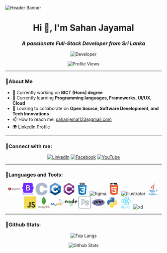 ![Header Banner](https://1.bp.blogspot.com/-7A4WynwLsMw/XbBpCXG8fHI/AAAAAAAAMt4/uOa1bpLskYgrwGbllhSu2SDj_Mig8SXJQCLcBGAsYHQ/s1600/2000_600px.gif)

<h1 align="center"><strong>Hi 👋, I'm Sahan Jayamal</strong></h1>

<h3 align="center"><em>A passionate Full-Stack Developer from Sri Lanka</em></h3>

<p align="center">
  <img src="https://i.makeagif.com/media/6-23-2016/6x7OzU.gif" alt="Developer" width="400" height="500">
</p>

<p align="center">
  <img src="https://komarev.com/ghpvc/?username=sahan588&label=Profile%20views&color=brightgreen&style=flat" alt="Profile Views" />
</p>

---

### 🔹About Me

- 🔭 Currently working on **BICT (Hons) degree**
- 🌱 Currently learning **Programming languages, Frameworks, UI/UX, Cloud**
- 👥 Looking to collaborate on **Open Source, Software Development, and Tech Innovations**
- 📫 How to reach me: [sahanjemal123@gmail.com](mailto:sahanjemal123@gmail.com)
- 🌍 [LinkedIn Profile](https://www.linkedin.com/in/sahan-jayamal-a89a50261)

---

### 🔹Connect with me:

<p align="center">
  <a href="https://www.linkedin.com/in/sahan-jayamal-a89a50261"><img src="https://raw.githubusercontent.com/rahuldkjain/github-profile-readme-generator/master/src/images/icons/Social/linked-in-alt.svg" alt="LinkedIn" height="40" width="40"/></a>
  <a href="https://fb.com/sahanjayamal"><img src="https://raw.githubusercontent.com/rahuldkjain/github-profile-readme-generator/master/src/images/icons/Social/facebook.svg" alt="Facebook" height="40" width="40"/></a>
  <a href="https://www.youtube.com/c/sahanjayamal"><img src="https://raw.githubusercontent.com/rahuldkjain/github-profile-readme-generator/master/src/images/icons/Social/youtube.svg" alt="YouTube" height="40" width="40"/></a>
</p>

---

### 🔹Languages and Tools:

<p align="center">
  <img src="https://raw.githubusercontent.com/devicons/devicon/master/icons/angularjs/angularjs-original-wordmark.svg" alt="angular" width="40" height="40">
  <img src="https://raw.githubusercontent.com/devicons/devicon/master/icons/bootstrap/bootstrap-plain-wordmark.svg" alt="bootstrap" width="40" height="40">
  <img src="https://raw.githubusercontent.com/devicons/devicon/master/icons/c/c-original.svg" alt="c" width="40" height="40">
  <img src="https://raw.githubusercontent.com/devicons/devicon/master/icons/cplusplus/cplusplus-original.svg" alt="c++" width="40" height="40">
  <img src="https://raw.githubusercontent.com/devicons/devicon/master/icons/csharp/csharp-original.svg" alt="csharp" width="40" height="40">
  <img src="https://raw.githubusercontent.com/devicons/devicon/master/icons/css3/css3-original-wordmark.svg" alt="css3" width="40" height="40">
  <img src="https://www.vectorlogo.zone/logos/figma/figma-icon.svg" alt="figma" width="40" height="40">
  <img src="https://raw.githubusercontent.com/devicons/devicon/master/icons/html5/html5-original-wordmark.svg" alt="html5" width="40" height="40">
  <img src="https://www.vectorlogo.zone/logos/adobe_illustrator/adobe_illustrator-icon.svg" alt="illustrator" width="40" height="40">
  <img src="https://raw.githubusercontent.com/devicons/devicon/master/icons/java/java-original.svg" alt="java" width="40" height="40">
  <img src="https://raw.githubusercontent.com/devicons/devicon/master/icons/javascript/javascript-original.svg" alt="javascript" width="40" height="40">
  <img src="https://raw.githubusercontent.com/devicons/devicon/master/icons/mongodb/mongodb-original-wordmark.svg" alt="mongodb" width="40" height="40">
  <img src="https://raw.githubusercontent.com/devicons/devicon/master/icons/mysql/mysql-original-wordmark.svg" alt="mysql" width="40" height="40">
  <img src="https://raw.githubusercontent.com/devicons/devicon/master/icons/nodejs/nodejs-original-wordmark.svg" alt="nodejs" width="40" height="40">
  <img src="https://raw.githubusercontent.com/devicons/devicon/master/icons/photoshop/photoshop-line.svg" alt="photoshop" width="40" height="40">
  <img src="https://raw.githubusercontent.com/devicons/devicon/master/icons/php/php-original.svg" alt="php" width="40" height="40">
  <img src="https://raw.githubusercontent.com/devicons/devicon/master/icons/python/python-original.svg" alt="python" width="40" height="40">
  <img src="https://raw.githubusercontent.com/devicons/devicon/master/icons/react/react-original-wordmark.svg" alt="react" width="40" height="40">
  <img src="https://cdn.worldvectorlogo.com/logos/adobe-xd.svg" alt="xd" width="40" height="40">
</p>

---

### 🔹Github Stats:

<p align="center">
  <img src="https://github-readme-stats.vercel.app/api/top-langs/?username=sahan588&layout=compact" alt="Top Langs">
</p>

<p align="center">
  <img src="https://github-readme-stats.vercel.app/api?username=sahan588&show_icons=true" alt="Github Stats">
</p>
